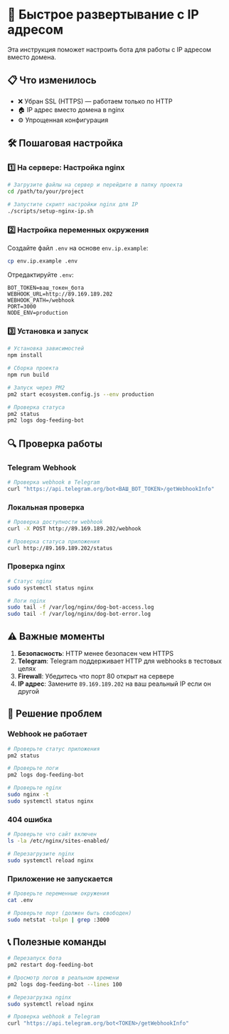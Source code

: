 # 🚀 Быстрое развертывание с IP адресом

Эта инструкция поможет настроить бота для работы с IP адресом вместо домена.

## 📋 Что изменилось

- ❌ Убран SSL (HTTPS) — работаем только по HTTP
- 🏠 IP адрес вместо домена в nginx
- ⚙️ Упрощенная конфигурация

## 🛠️ Пошаговая настройка

### 1️⃣ На сервере: Настройка nginx

```bash
# Загрузите файлы на сервер и перейдите в папку проекта
cd /path/to/your/project

# Запустите скрипт настройки nginx для IP
./scripts/setup-nginx-ip.sh
```

### 2️⃣ Настройка переменных окружения

Создайте файл `.env` на основе `env.ip.example`:

```bash
cp env.ip.example .env
```

Отредактируйте `.env`:
```env
BOT_TOKEN=ваш_токен_бота
WEBHOOK_URL=http://89.169.189.202
WEBHOOK_PATH=/webhook
PORT=3000
NODE_ENV=production
```

### 3️⃣ Установка и запуск

```bash
# Установка зависимостей
npm install

# Сборка проекта
npm run build

# Запуск через PM2
pm2 start ecosystem.config.js --env production

# Проверка статуса
pm2 status
pm2 logs dog-feeding-bot
```

## 🔍 Проверка работы

### Telegram Webhook
```bash
# Проверка webhook в Telegram
curl "https://api.telegram.org/bot<ВАШ_BOT_TOKEN>/getWebhookInfo"
```

### Локальная проверка
```bash
# Проверка доступности webhook
curl -X POST http://89.169.189.202/webhook

# Проверка статуса приложения
curl http://89.169.189.202/status
```

### Проверка nginx
```bash
# Статус nginx
sudo systemctl status nginx

# Логи nginx
sudo tail -f /var/log/nginx/dog-bot-access.log
sudo tail -f /var/log/nginx/dog-bot-error.log
```

## ⚠️ Важные моменты

1. **Безопасность**: HTTP менее безопасен чем HTTPS
2. **Telegram**: Telegram поддерживает HTTP для webhooks в тестовых целях
3. **Firewall**: Убедитесь что порт 80 открыт на сервере
4. **IP адрес**: Замените `89.169.189.202` на ваш реальный IP если он другой

## 🐛 Решение проблем

### Webhook не работает
```bash
# Проверьте статус приложения
pm2 status

# Проверьте логи
pm2 logs dog-feeding-bot

# Проверьте nginx
sudo nginx -t
sudo systemctl status nginx
```

### 404 ошибка
```bash
# Проверьте что сайт включен
ls -la /etc/nginx/sites-enabled/

# Перезагрузите nginx
sudo systemctl reload nginx
```

### Приложение не запускается
```bash
# Проверьте переменные окружения
cat .env

# Проверьте порт (должен быть свободен)
sudo netstat -tulpn | grep :3000
```

## 📞 Полезные команды

```bash
# Перезапуск бота
pm2 restart dog-feeding-bot

# Просмотр логов в реальном времени
pm2 logs dog-feeding-bot --lines 100

# Перезагрузка nginx
sudo systemctl reload nginx

# Проверка webhook в Telegram
curl "https://api.telegram.org/bot<TOKEN>/getWebhookInfo"
``` 
